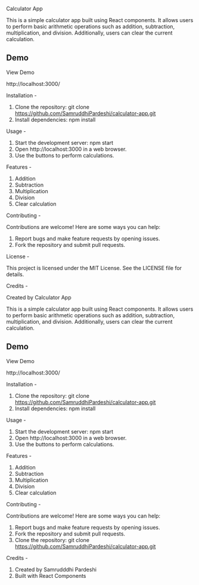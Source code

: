 Calculator App 

This is a simple calculator app built using React components. It allows users to perform basic arithmetic operations such as addition, subtraction, multiplication, and division. Additionally, users can clear the current calculation.

## Demo

View Demo

http://localhost:3000/

Installation -

1. Clone the repository: git clone https://github.com/SamruddhiPardeshi/calculator-app.git
2. Install dependencies: npm install

Usage -

1. Start the development server: npm start
2. Open http://localhost:3000 in a web browser.
3. Use the buttons to perform calculations.

Features -

1. Addition
2. Subtraction
3. Multiplication
4. Division
5. Clear calculation

Contributing -

Contributions are welcome! Here are some ways you can help:

1. Report bugs and make feature requests by opening issues.
2. Fork the repository and submit pull requests.

License -

This project is licensed under the MIT License. See the LICENSE file for details.

Credits -

Created by Calculator App 

This is a simple calculator app built using React components. It allows users to perform basic arithmetic operations such as addition, subtraction, multiplication, and division. Additionally, users can clear the current calculation.

## Demo

View Demo

http://localhost:3000/

Installation -

1. Clone the repository: git clone https://github.com/SamruddhiPardeshi/calculator-app.git
2. Install dependencies: npm install

Usage -

1. Start the development server: npm start
2. Open http://localhost:3000 in a web browser.
3. Use the buttons to perform calculations.

Features -

1. Addition
2. Subtraction
3. Multiplication
4. Division
5. Clear calculation

Contributing -

Contributions are welcome! Here are some ways you can help:

1. Report bugs and make feature requests by opening issues.
2. Fork the repository and submit pull requests.
3. Clone the repository: git clone https://github.com/SamruddhiPardeshi/calculator-app.git

Credits -

1. Created by Samrudddhi Pardeshi
2. Built with React Components

